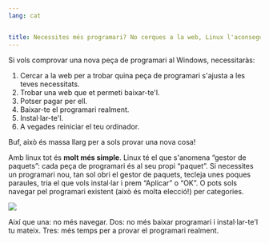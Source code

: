 ```yaml
---
lang: cat


title: Necessites més programari? No cerques a la web, Linux l'aconsegueix per tu.
---
```


Si vols comprovar una nova peça de programari al Windows, necessitaràs:

<ol>
<li>Cercar a la web per a trobar quina peça de programari s'ajusta a les teves necessitats.</li>
<li>Trobar una web que et permeti baixar-te'l.</li>
<li>Potser pagar per ell.</li>
<li>Baixar-te el programari realment.</li>
<li>Instal·lar-te'l.</li>
<li>A vegades reiniciar el teu ordinador.</li>
</ol>

Buf, això és massa llarg per a sols provar una nova cosa!

Amb linux tot és <b>molt més simple</b>. Linux té el que s'anomena 
“gestor de paquets”: cada peça de programari és al seu propi “paquet”. 
Si necessites un programari nou, tan sol obri el gestor de paquets, 
tecleja unes poques paraules, tria el que vols instal·lar i prem 
“Aplicar” o “OK”. O pots sols navegar pel programari existent (això és 
molta elecció!) per categories.

<img src="Images/synaptic.png" />

Així que una: no més navegar. Dos: no més baixar programari i instal·lar-te'l tu mateix. Tres: més temps per a provar el programari realment.




